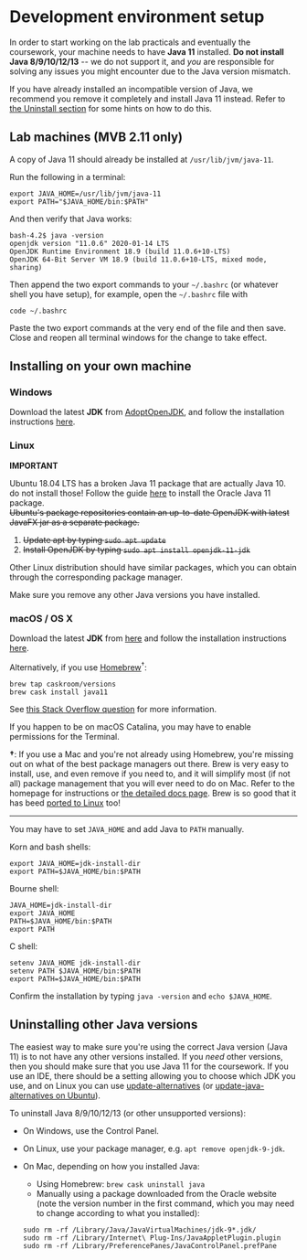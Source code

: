 # Development environment setup

In order to start working on the lab practicals and eventually the coursework,
your machine needs to have **Java 11** installed. **Do not install Java
8/9/10/12/13** -- we do not support it, and _you_ are responsible for solving any issues
you might encounter due to the Java version mismatch.

If you have already installed an incompatible version of Java, we recommend you remove it completely and
install Java 11 instead. Refer to [the Uninstall section](#uninstalling-other-java-versions)
for some hints on how to do this.

## Lab machines (MVB 2.11 only)

A copy of Java 11 should already be installed at `/usr/lib/jvm/java-11`.

Run the following in a terminal:

    export JAVA_HOME=/usr/lib/jvm/java-11
    export PATH="$JAVA_HOME/bin:$PATH"

And then verify that Java works:

    bash-4.2$ java -version
    openjdk version "11.0.6" 2020-01-14 LTS
    OpenJDK Runtime Environment 18.9 (build 11.0.6+10-LTS)
    OpenJDK 64-Bit Server VM 18.9 (build 11.0.6+10-LTS, mixed mode, sharing)

Then append the two export commands to your `~/.bashrc` (or whatever shell you have setup), for example, open the `~/.bashrc` file with 

    code ~/.bashrc

Paste the two export commands at the very end of the file and then save. 
Close and reopen all terminal windows for the change to take effect.





## Installing on your own machine

### Windows

Download the latest **JDK** from
[AdoptOpenJDK](https://adoptopenjdk.net/installation.html?variant=openjdk11&jvmVariant=hotspot#x64_win-jdk), and follow the installation instructions [here](https://adoptopenjdk.net/installation.html?variant=openjdk11&jvmVariant=hotspot#x64_win-jdk).


### Linux

**IMPORTANT**

Ubuntu 18.04 LTS has a broken Java 11 package that are actually Java 10. do not install those! Follow the guide [here](https://www.linuxuprising.com/2018/10/how-to-install-oracle-java-11-in-ubuntu.html) to install the Oracle Java 11 package.   
<del>
Ubuntu's package repositories contain an up-to-date OpenJDK with latest
JavaFX jar as a separate package.
</del>

 1. <del>Update apt by typing `sudo apt update`</dev>
 2. <del>Install OpenJDK by typing `sudo apt install openjdk-11-jdk`</del>

Other Linux distribution should have similar packages, which you can obtain
through the corresponding package manager.

Make sure you remove any other Java versions you have installed.

### macOS / OS X

Download the latest **JDK** from
[here](https://adoptopenjdk.net/releases.html?variant=openjdk11&jvmVariant=hotspot#x64_mac) and follow the installation instructions [here](https://adoptopenjdk.net/installation.html?variant=openjdk11&jvmVariant=hotspot#x64_mac-jdk).

Alternatively, if you use [Homebrew](https://brew.sh/)<sup>†</sup>:

    brew tap caskroom/versions
    brew cask install java11

See [this Stack Overflow
question](https://stackoverflow.com/questions/52524112/how-do-i-install-java-on-mac-osx-allowing-version-switching)
for more information.

If you happen to be on macOS Catalina, you may have to enable permissions for the Terminal.

**†**: If you use a Mac and you're not already using Homebrew, you're missing
out on what of the best package managers out there. Brew is very easy to
install, use, and even remove if you need to, and it will simplify most (if not
all) package management that you will ever need to do on Mac. Refer to the
homepage for instructions or [the detailed docs
page](https://docs.brew.sh/Installation.html). Brew is so good that it has beed
[ported to Linux](http://linuxbrew.sh/) too!


----

You may have to set `JAVA_HOME` and add Java to `PATH` manually.

Korn and bash shells:

    export JAVA_HOME=jdk-install-dir
    export PATH=$JAVA_HOME/bin:$PATH

Bourne shell:

    JAVA_HOME=jdk-install-dir
    export JAVA_HOME
    PATH=$JAVA_HOME/bin:$PATH
    export PATH

C shell:

    setenv JAVA_HOME jdk-install-dir
    setenv PATH $JAVA_HOME/bin:$PATH
    export PATH=$JAVA_HOME/bin:$PATH

Confirm the installation by typing `java -version` and `echo $JAVA_HOME`.

## Uninstalling other Java versions

The easiest way to make sure you're using the correct Java version (Java 11) is
to not have any other versions installed. If you _need_ other versions, then you
should make sure that you use Java 11 for the coursework. If you use an IDE,
there should be a setting allowing you to choose which JDK you use, and on Linux
you can use
[update-alternatives](https://linux.die.net/man/8/update-alternatives) (or
[update-java-alternatives on Ubuntu](https://askubuntu.com/questions/315646/update-java-alternatives-vs-update-alternatives-config-java)).

To uninstall Java 8/9/10/12/13 (or other unsupported versions):

* On Windows, use the Control Panel.
* On Linux, use your package manager, e.g. `apt remove openjdk-9-jdk`.
* On Mac, depending on how you installed Java:
  - Using Homebrew: `brew cask uninstall java`
  - Manually using a package downloaded from the Oracle website (note the
  version number in the first command, which you may need to change according to
  what you installed):

  ```
  sudo rm -rf /Library/Java/JavaVirtualMachines/jdk-9*.jdk/
  sudo rm -rf /Library/Internet\ Plug-Ins/JavaAppletPlugin.plugin
  sudo rm -rf /Library/PreferencePanes/JavaControlPanel.prefPane
  ```

